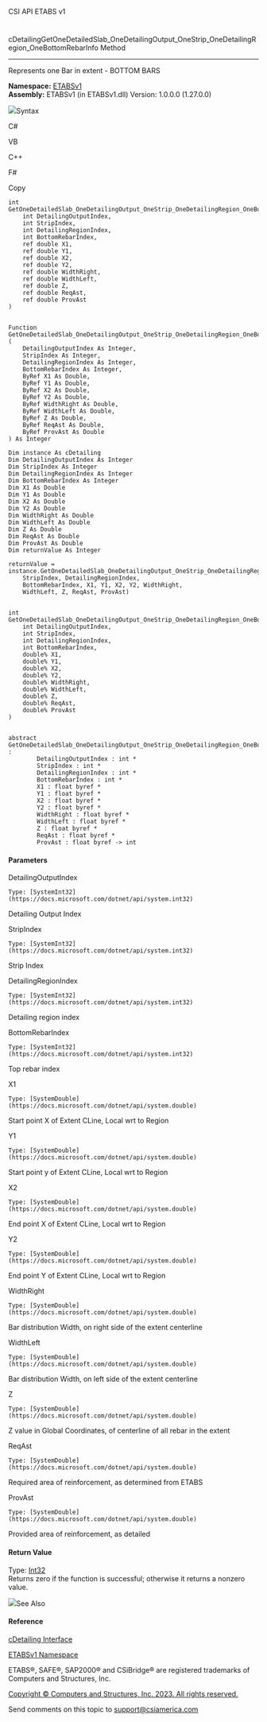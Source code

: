 ﻿

CSI API ETABS v1

#
cDetailingGetOneDetailedSlab_OneDetailingOutput_OneStrip_OneDetailingRegion_OneBottomRebarInfo
Method  
  
---  
  
Represents one Bar in extent - BOTTOM BARS

**Namespace:** [ETABSv1](2780f1b8-2033-5289-2298-1cdb2a7508d9.htm)  
**Assembly:** ETABSv1 (in ETABSv1.dll) Version: 1.0.0.0 (1.27.0.0)

![](../icons/SectionExpanded.png)Syntax

C#

VB

C++

F#

Copy

    
    
    int GetOneDetailedSlab_OneDetailingOutput_OneStrip_OneDetailingRegion_OneBottomRebarInfo(
    	int DetailingOutputIndex,
    	int StripIndex,
    	int DetailingRegionIndex,
    	int BottomRebarIndex,
    	ref double X1,
    	ref double Y1,
    	ref double X2,
    	ref double Y2,
    	ref double WidthRight,
    	ref double WidthLeft,
    	ref double Z,
    	ref double ReqAst,
    	ref double ProvAst
    )
    
    
    Function GetOneDetailedSlab_OneDetailingOutput_OneStrip_OneDetailingRegion_OneBottomRebarInfo ( 
    	DetailingOutputIndex As Integer,
    	StripIndex As Integer,
    	DetailingRegionIndex As Integer,
    	BottomRebarIndex As Integer,
    	ByRef X1 As Double,
    	ByRef Y1 As Double,
    	ByRef X2 As Double,
    	ByRef Y2 As Double,
    	ByRef WidthRight As Double,
    	ByRef WidthLeft As Double,
    	ByRef Z As Double,
    	ByRef ReqAst As Double,
    	ByRef ProvAst As Double
    ) As Integer
    
    Dim instance As cDetailing
    Dim DetailingOutputIndex As Integer
    Dim StripIndex As Integer
    Dim DetailingRegionIndex As Integer
    Dim BottomRebarIndex As Integer
    Dim X1 As Double
    Dim Y1 As Double
    Dim X2 As Double
    Dim Y2 As Double
    Dim WidthRight As Double
    Dim WidthLeft As Double
    Dim Z As Double
    Dim ReqAst As Double
    Dim ProvAst As Double
    Dim returnValue As Integer
    
    returnValue = instance.GetOneDetailedSlab_OneDetailingOutput_OneStrip_OneDetailingRegion_OneBottomRebarInfo(DetailingOutputIndex, 
    	StripIndex, DetailingRegionIndex, 
    	BottomRebarIndex, X1, Y1, X2, Y2, WidthRight, 
    	WidthLeft, Z, ReqAst, ProvAst)
    
    
    int GetOneDetailedSlab_OneDetailingOutput_OneStrip_OneDetailingRegion_OneBottomRebarInfo(
    	int DetailingOutputIndex, 
    	int StripIndex, 
    	int DetailingRegionIndex, 
    	int BottomRebarIndex, 
    	double% X1, 
    	double% Y1, 
    	double% X2, 
    	double% Y2, 
    	double% WidthRight, 
    	double% WidthLeft, 
    	double% Z, 
    	double% ReqAst, 
    	double% ProvAst
    )
    
    
    abstract GetOneDetailedSlab_OneDetailingOutput_OneStrip_OneDetailingRegion_OneBottomRebarInfo : 
            DetailingOutputIndex : int * 
            StripIndex : int * 
            DetailingRegionIndex : int * 
            BottomRebarIndex : int * 
            X1 : float byref * 
            Y1 : float byref * 
            X2 : float byref * 
            Y2 : float byref * 
            WidthRight : float byref * 
            WidthLeft : float byref * 
            Z : float byref * 
            ReqAst : float byref * 
            ProvAst : float byref -> int 
    

#### Parameters

DetailingOutputIndex

    Type: [SystemInt32](https://docs.microsoft.com/dotnet/api/system.int32)  
Detailing Output Index

StripIndex

    Type: [SystemInt32](https://docs.microsoft.com/dotnet/api/system.int32)  
Strip Index

DetailingRegionIndex

    Type: [SystemInt32](https://docs.microsoft.com/dotnet/api/system.int32)  
Detailing region index

BottomRebarIndex

    Type: [SystemInt32](https://docs.microsoft.com/dotnet/api/system.int32)  
Top rebar index

X1

    Type: [SystemDouble](https://docs.microsoft.com/dotnet/api/system.double)  
Start point X of Extent CLine, Local wrt to Region

Y1

    Type: [SystemDouble](https://docs.microsoft.com/dotnet/api/system.double)  
Start point y of Extent CLine, Local wrt to Region

X2

    Type: [SystemDouble](https://docs.microsoft.com/dotnet/api/system.double)  
End point X of Extent CLine, Local wrt to Region

Y2

    Type: [SystemDouble](https://docs.microsoft.com/dotnet/api/system.double)  
End point Y of Extent CLine, Local wrt to Region

WidthRight

    Type: [SystemDouble](https://docs.microsoft.com/dotnet/api/system.double)  
Bar distribution Width, on right side of the extent centerline

WidthLeft

    Type: [SystemDouble](https://docs.microsoft.com/dotnet/api/system.double)  
Bar distribution Width, on left side of the extent centerline

Z

    Type: [SystemDouble](https://docs.microsoft.com/dotnet/api/system.double)  
Z value in Global Coordinates, of centerline of all rebar in the extent

ReqAst

    Type: [SystemDouble](https://docs.microsoft.com/dotnet/api/system.double)  
Required area of reinforcement, as determined from ETABS

ProvAst

    Type: [SystemDouble](https://docs.microsoft.com/dotnet/api/system.double)  
Provided area of reinforcement, as detailed

#### Return Value

Type: [Int32](https://docs.microsoft.com/dotnet/api/system.int32)  
Returns zero if the function is successful; otherwise it returns a nonzero
value.

![](../icons/SectionExpanded.png)See Also

#### Reference

[cDetailing Interface](361a91e7-25b4-8a09-dff9-a6b292f4ba73.htm)

[ETABSv1 Namespace](2780f1b8-2033-5289-2298-1cdb2a7508d9.htm)

ETABS®, SAFE®, SAP2000® and CSiBridge® are registered trademarks of Computers
and Structures, Inc.  

[Copyright © Computers and Structures, Inc. 2023. All rights
reserved.](http://www.csiamerica.com)

Send comments on this topic to
[support@csiamerica.com](mailto:support%40csiamerica.com?Subject=CSI%20API%20ETABS%20v1)

